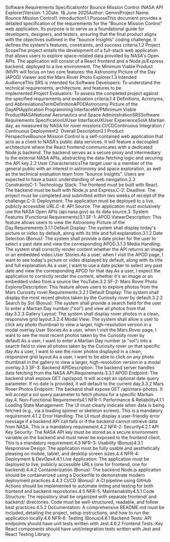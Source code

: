 Software Requirements Specificationfor Bounce Mission Control (NASA API Explorer)Version: 1.2Date: 18 June 2025Author: GeminiProject Name: Bounce Mission Control1. Introduction1.1 PurposeThis document provides a detailed specification of the requirements for the "Bounce Mission Control" web application. Its purpose is to serve as a foundational guide for developers, designers, and testers, ensuring that the final product aligns with the objectives outlined in the "bounce Insights" coding challenge. It defines the system's features, constraints, and success criteria.1.2 Project ScopeThe project entails the development of a full-stack web application that allows users to explore space-related data provided by NASA's Open APIs. The application will consist of a React frontend and a Node.js/Express backend, deployed to a live environment. The Minimum Viable Product (MVP) will focus on two core features: the Astronomy Picture of the Day (APOD) Viewer and the Mars Rover Photo Explorer.1.3 Intended AudienceThis SRS is intended for:Software Developers: To understand the technical requirements, architecture, and features to be implemented.Project Evaluators: To assess the completed project against the specified requirements and evaluation criteria.1.4 Definitions, Acronyms, and AbbreviationsTermDefinitionAPODAstronomy Picture of the DayAPIApplication Programming InterfaceMVPMinimum Viable ProductNASANational Aeronautics and Space AdministrationSRSSoftware Requirements SpecificationUIUser InterfaceUXUser ExperienceSolA Martian day, as measured by NASA for rover missions.CI/CDContinuous Integration / Continuous Deployment2. Overall Description2.1 Product PerspectiveBounce Mission Control is a self-contained web application that acts as a client to NASA's public data services. It will feature a decoupled architecture where the React frontend communicates with a dedicated Node.js backend. The backend serves as a secure proxy and intermediary to the external NASA APIs, abstracting the data-fetching logic and securing the API key.2.2 User CharacteristicsThe target user is a member of the general public with an interest in astronomy and space exploration, as well as the technical evaluation team from "bounce Insights". Users are expected to have a basic understanding of web navigation.2.3 ConstraintsC-1: Technology Stack: The frontend must be built with React. The backend must be built with Node.js and Express.C-2: Deadline: The project must be completed and submitted within two weeks of receipt of the challenge.C-3: Deployment: The application must be deployed to a live, publicly accessible URL.C-4: API Source: The application must exclusively use the NASA Open APIs (api.nasa.gov) as its data source.3. System Features (Functional Requirements)3.1 SF-1: APOD ViewerDescription: This feature allows users to view the Astronomy Picture of the Day.Requirements:3.1.1 Default Display: The system shall display today's picture or video by default, along with its title and full explanation.3.1.2 Date Selection (Bonus): The system shall provide a date picker for the user to select a past date and view the corresponding APOD.3.1.3 Media Handling: The system shall correctly render content whether the API returns an image or an embedded video.User Stories:As a user, when I visit the APOD page, I want to see today's picture or video displayed by default, along with its title and full explanation.As a user, I want to use a date picker to select any past date and view the corresponding APOD for that day.As a user, I expect the application to correctly render the content, whether it's an image or an embedded video from a source like YouTube.3.2 SF-2: Mars Rover Photo ExplorerDescription: This feature allows users to explore photos from the Mars Curiosity rover.Requirements:3.2.1 Default Display: The system shall display the most recent photos taken by the Curiosity rover by default.3.2.2 Search by Sol (Bonus): The system shall provide a search field for the user to enter a Martian Day number ("sol") and view all photos from that day.3.2.3 Gallery Layout: The system shall display rover photos in a clean, responsive grid layout.3.2.4 Modal View: The system shall allow a user to click any photo thumbnail to view a larger, high-resolution version in a modal overlay.User Stories:As a user, when I visit the Mars Rover page, I want to see the most recent photos taken by the Curiosity rover by default.As a user, I want to enter a Martian Day number (a "sol") into a search field to view all photos taken by the Curiosity rover on that specific day.As a user, I want to see the rover photos displayed in a clean, responsive grid layout.As a user, I want to be able to click on any photo thumbnail in the gallery to view a larger, high-resolution version in a modal overlay.3.3 SF-3: Backend APIDescription: The backend server handles data fetching from the NASA API.Requirements:3.3.1 APOD Endpoint: The backend shall expose GET /api/apod. It will accept an optional date query parameter. If no date is provided, it will default to the current day.3.3.2 Mars Rover Photos Endpoint: The backend shall expose GET /api/mars-photos. It will accept a sol query parameter to fetch photos for a specific Martian day.4. Non-Functional Requirements4.1 NFR-1: Performance & Reliability4.1.1 Loading State Management: The UI must clearly indicate when data is being fetched (e.g., via a loading spinner or skeleton screen). This is a mandatory requirement.4.1.2 Error Handling: The UI must display a user-friendly error message if a backend API call fails or if the backend cannot retrieve data from NASA. This is a mandatory requirement.4.2 NFR-2: Security4.2.1 API Key Security: The NASA API key must be stored as a secure environment variable on the backend and must never be exposed to the frontend client. This is a mandatory requirement.4.3 NFR-3: Usability (Bonus)4.3.1 Responsive Design: The application must be fully usable and aesthetically pleasing on mobile, tablet, and desktop screen sizes.4.4 NFR-4: Deployment & DevOps4.4.1 Live Application: The application must be deployed to live, publicly accessible URLs (one for frontend, one for backend).4.4.2 Containerization (Bonus): The backend Node.js application should be containerized using a Dockerfile to demonstrate modern deployment practices.4.4.3 CI/CD (Bonus): A CI pipeline using GitHub Actions should be implemented to automate linting and testing for both frontend and backend repositories.4.5 NFR-5: Maintainability4.5.1 Code Structure: The repository shall be organized with separate frontend/ and backend/ directories. Code must be well-structured, readable, and follow best practices.4.5.2 Documentation: A comprehensive README.md must be included, detailing the project, setup instructions, and how to run the application locally.4.6 NFR-6: Testing (Bonus)4.6.1 Backend Tests: API endpoints should have unit tests written with Jest.4.6.2 Frontend Tests: Key React components should have unit/integration tests written with Jest and React Testing Library.